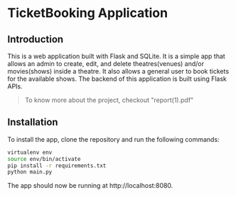 # TicketBooking Application

## Introduction

This is a web application built with Flask and SQLite. It is a simple app that allows an admin to create, edit, and delete theatres(venues) and/or movies(shows) inside a theatre. It also allows a general user to book tickets for the available shows. The backend of this application is built using Flask APIs.
>To know more about the project, checkout "report(1).pdf"
## Installation

To install the app, clone the repository and run the following commands:

```bash
virtualenv env
source env/bin/activate
pip install -r requirements.txt
python main.py
```

The app should now be running at http://localhost:8080.
